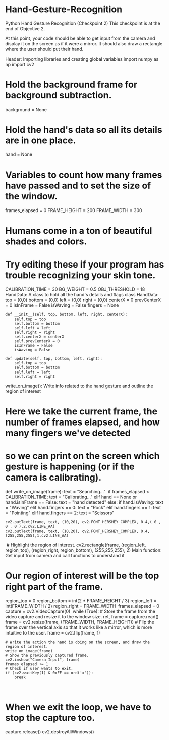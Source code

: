 # Hand-Gesture-Recognition
Python Hand Gesture Recognition (Checkpoint 2)
This checkpoint is at the end of Objective 2.

At this point, your code should be able to get input from the camera and display it on the screen as if it were a mirror. It should also draw a rectangle where the user should put their hand.

Header: Importing libraries and creating global variables
import numpy as np
import cv2
​
# Hold the background frame for background subtraction.
background = None
# Hold the hand's data so all its details are in one place.
hand = None
# Variables to count how many frames have passed and to set the size of the window.
frames_elapsed = 0
FRAME_HEIGHT = 200
FRAME_WIDTH = 300
# Humans come in a ton of beautiful shades and colors.
# Try editing these if your program has trouble recognizing your skin tone.
CALIBRATION_TIME = 30
BG_WEIGHT = 0.5
OBJ_THRESHOLD = 18
HandData: A class to hold all the hand's details and flags
class HandData:
    top = (0,0)
    bottom = (0,0)
    left = (0,0)
    right = (0,0)
    centerX = 0
    prevCenterX = 0
    isInFrame = False
    isWaving = False
    fingers = None
    
    def __init__(self, top, bottom, left, right, centerX):
        self.top = top
        self.bottom = bottom
        self.left = left
        self.right = right
        self.centerX = centerX
        self.prevCenterX = 0
        isInFrame = False
        isWaving = False
        
    def update(self, top, bottom, left, right):
        self.top = top
        self.bottom = bottom
        self.left = left
        self.right = right
write_on_image(): Write info related to the hand gesture and outline the region of interest
# Here we take the current frame, the number of frames elapsed, and how many fingers we've detected
# so we can print on the screen which gesture is happening (or if the camera is calibrating).
def write_on_image(frame):
    text = "Searching..."
​
    if frames_elapsed < CALIBRATION_TIME:
        text = "Calibrating..."
    elif hand == None or hand.isInFrame == False:
        text = "hand detected"
    else:
        if hand.isWaving:
            text = "Waving"
        elif hand.fingers == 0:
            text = "Rock"
        elif hand.fingers == 1:
            text = "Pointing"
        elif hand.fingers == 2:
            text = "Scissors"
    
    cv2.putText(frame, text, (10,20), cv2.FONT_HERSHEY_COMPLEX, 0.4,( 0 , 0 , 0 ),2,cv2.LINE_AA)
    cv2.putText(frame, text, (10,20), cv2.FONT_HERSHEY_COMPLEX, 0.4,(255,255,255),1,cv2.LINE_AA)
​
    # Highlight the region of interest.
    cv2.rectangle(frame, (region_left, region_top), (region_right, region_bottom), (255,255,255), 2)
Main function: Get input from camera and call functions to understand it
# Our region of interest will be the top right part of the frame.
region_top = 0
region_bottom = int(2 * FRAME_HEIGHT / 3)
region_left = int(FRAME_WIDTH / 2)
region_right = FRAME_WIDTH
​
frames_elapsed = 0
​
capture = cv2.VideoCapture(0)
​
while (True):
    # Store the frame from the video capture and resize it to the window size.
    ret, frame = capture.read()
    frame = cv2.resize(frame, (FRAME_WIDTH, FRAME_HEIGHT))
    # Flip the frame over the vertical axis so that it works like a mirror, which is more intuitive to the user.
    frame = cv2.flip(frame, 1)
    
    # Write the action the hand is doing on the screen, and draw the region of interest.
    write_on_image(frame)
    # Show the previously captured frame.
    cv2.imshow("Camera Input", frame)
    frames_elapsed += 1
    # Check if user wants to exit.
    if (cv2.waitKey(1) & 0xFF == ord('x')):
        break
​
# When we exit the loop, we have to stop the capture too.
capture.release()
cv2.destroyAllWindows()
